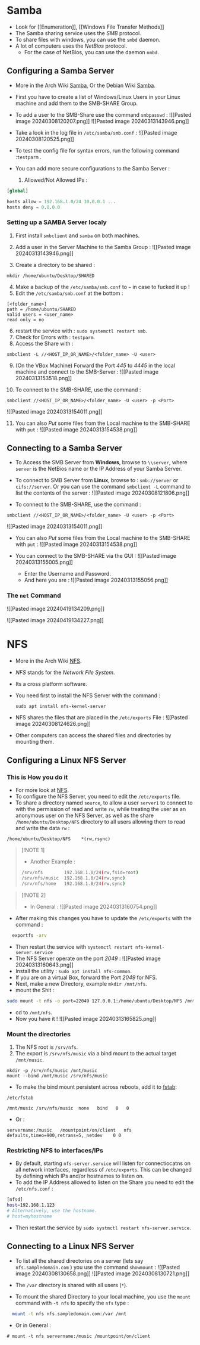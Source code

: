 # Samba

- Look for [[Enumeration]], [[Windows File Transfer Methods]] 
- The Samba sharing service uses the *SMB* protocol.
- To share files with windows, you can use the `smbd` daemon.
- A lot of computers uses the *NetBios* protocol.
  - For the case of NetBios, you can use the daemon `nmbd`.

## Configuring a Samba Server

- More in the Arch Wiki [Samba](https://wiki.archlinux.org/title/samba), Or the Debian Wiki [Samba](https://wiki.debian.org/Samba/ServerSimple).
- First you have to create a list of Windows/Linux Users in your Linux machine and add them to the SMB-SHARE Group.
- To add a user to the SMB-Share use the command `smbpasswd` :
  ![[Pasted image 20240308120207.png]]
  ![[Pasted image 20240313143946.png]]

- Take a look in the log file in `/etc/samba/smb.conf` :
  ![[Pasted image 20240308120525.png]]

- To test the config file for syntax errors, run the following command :`testparm` .
- You can add more secure configurations to the Samba Server :
  
  1. Allowed/Not Allowed IPs :
     
```sql
[global]

hosts allow = 192.168.1.0/24 10.0.0.1 ...
hosts deny = 0.0.0.0

```


### Setting up a SAMBA Server localy

1. First install `smbclient` and `samba` on both machines.
2. Add a user in the Server Machine to the Samba Group :
  ![[Pasted image 20240313143946.png]]

3. Create a directory to be shared :
   
```
mkdir /home/ubuntu/Desktop/SHARED 
```

4. Make a backup of the `/etc/samba/smb.conf` to `~` in case to fucked it up !
5. Edit the `/etc/samba/smb.conf` at the bottom :
   
```
[<folder_name>]
path = /home/ubuntu/SHARED
valid users = <user_name>
read only = no
```

6. restart the service with : `sudo systemctl restart smb`.
7. Check for Errors with : `testparm`.
8. Access the Share with :
   
```
smbclient -L //<HOST_IP_OR_NAME>/<folder_name> -U <user>
```

9. (On the VBox Machine) Forward the Port *445* to *4445* in the local machine and connect to the SMB-Server :
   ![[Pasted image 20240313153518.png]]

10. To connect to the SMB-SHARE, use the command :
    
```
smbclient //<HOST_IP_OR_NAME>/<folder_name> -U <user> -p <Port>
```

![[Pasted image 20240313154011.png]]

11. You can also *Put* some files from the Local machine to the SMB-SHARE with `put` :
    ![[Pasted image 20240313154538.png]]


## Connecting to a Samba Server

- To Access the SMB Server from **Windows**, browse to `\\server`, where `server` is the NetBios name or the IP Address of your Samba Server.
- To connect to SMB Server from **Linux**, browse to : `smb://server` or `cifs://server`. Or you can use the command `smbclient -L` command to list the contents of the server :
  ![[Pasted image 20240308121806.png]]

- To connect to the SMB-SHARE, use the command :
    
```
smbclient //<HOST_IP_OR_NAME>/<folder_name> -U <user> -p <Port>
```

![[Pasted image 20240313154011.png]]

 - You can also *Put* some files from the Local machine to the SMB-SHARE with `put` :
    ![[Pasted image 20240313154538.png]]


- You can connect to the SMB-SHARE via the GUI :
  ![[Pasted image 20240313155005.png]]
  
  - Enter the Username and Password.
  - And here you are :
    ![[Pasted image 20240313155056.png]]


### The `net` Command 

![[Pasted image 20240419134209.png]]

![[Pasted image 20240419134227.png]]

# NFS

- More in the Arch Wiki [NFS](https://wiki.archlinux.org/title/NFS).
- *NFS* stands for the *Network File System*.
- Its a cross platform software.
- You need first to install the NFS Server with the command :
  
	`sudo apt install nfs-kernel-server`
	
- NFS shares the files that are placed in the `/etc/exports` File :
  ![[Pasted image 20240308124626.png]]

- Other computers can access the shared files and directories by mounting them.

## Configuring a Linux NFS Server

### This is How you do it 

- For more look at [NFS](https://ubuntu.com/server/docs/service-nfs).
- To configure the NFS Server, you need to edit the `/etc/exports` file.
- To share a directory named `source`, to allow a user `server1` to connect to with the permission of read and write `rw`, while treating the user as an anonymous user on the NFS Server, as well as the share `/home/ubuntu/Desktop/NFS` directory to all users allowing them to read and write the data `rw` :
  
```
/home/ubuntu/Desktop/NFS    *(rw,rsync)
```

> [!NOTE 1]
> - Another Example :
>   
> ```bash
> /srv/nfs        192.168.1.0/24(rw,fsid=root)
> /srv/nfs/music  192.168.1.0/24(rw,sync)
> /srv/nfs/home   192.168.1.0/24(rw,sync)
> ```
> 

> [!NOTE 2]
> 
> - In General :
>   ![[Pasted image 20240313160754.png]]

  
- After making this changes you have to update the `/etc/exports` with the command :

```bash
  exportfs -arv
```

- Then restart the service with `systemctl restart nfs-kernel-server.service`
- The NFS Server operate on the port *2049* :
  ![[Pasted image 20240313160643.png]]
- Install the utility : `sudo apt install nfs-common`.
- If you are on a virtual Box, forward the Port *2049* for NFS.
- Next, make a new Directory, example `mkdir /mnt/nfs`.
- mount the Shit : 
  
```bash
sudo mount -t nfs -o port=22049 127.0.0.1:/home/ubuntu/Desktop/NFS /mnt/nfs

```

- cd to `/mnt/nfs`.
- Now you have it ! 
  ![[Pasted image 20240313165825.png]]

  
### Mount the directories 

1. The NFS root is `/srv/nfs`.
2. The export is `/srv/nfs/music` via a bind mount to the actual target `/mnt/music`.

```
mkdir -p /srv/nfs/music /mnt/music
mount --bind /mnt/music /srv/nfs/music

```

- To make the bind mount persistent across reboots, add it to [fstab](https://wiki.archlinux.org/title/Fstab "Fstab"):

```
/etc/fstab

/mnt/music /srv/nfs/music  none   bind   0   0
```

- Or :

```
servername:/music   /mountpoint/on/client   nfs defaults,timeo=900,retrans=5,_netdev	0 0
```

### Restricting NFS to interfaces/IPs

- By default, starting `nfs-server.service` will listen for connectiocatns on all network interfaces, regardless of `/etc/exports`. This can be changed by defining which IPs and/or hostnames to listen on.
- To add the IP Address allowed to listen on the Share you need to edit the `/etc/nfs.conf` :
  
```bash
[nfsd]
host=192.168.1.123
# Alternatively, use the hostname.
# host=myhostname
```

- Then restart the service by `sudo systmctl restart nfs-server.service`.

## Connecting to a Linux NFS Server

- To list all the shared directories on a server (lets say `nfs.sampledomain.com` ) you use the command `showmount` :
  ![[Pasted image 20240308130658.png]]
  ![[Pasted image 20240308130721.png]]

- The `/var` directory is shared with all users (`*`).
- To mount the shared Directory to your local machine, you use the `mount` command with `-t nfs` to specify the `nfs` type :
  
```bash
  mount -t nfs nfs.sampledomain.com:/var /mnt
```

- Or in General :

```
# mount -t nfs servername:/music /mountpoint/on/client
```

